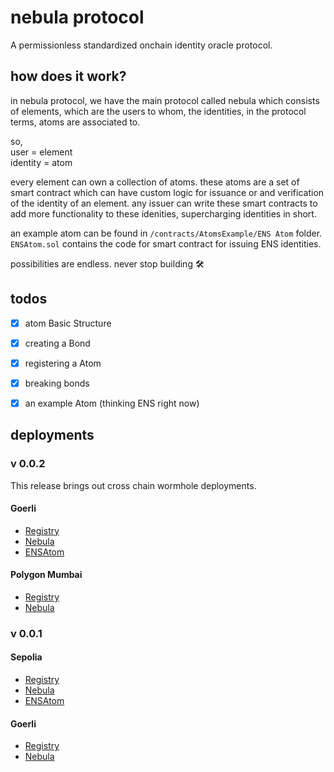 # nebula protocol

A permissionless standardized onchain identity oracle protocol.

## how does it work?

in nebula protocol, we have the main protocol called nebula which consists of elements, which are the users to whom, the identities, in the protocol terms, atoms are associated to.

so,
<br/>
user = element
<br/>
identity = atom

every element can own a collection of atoms. these atoms are a set of smart contract which can have custom logic for issuance or and verification of the identity of an element. any issuer can write these smart contracts to add more functionality to these idenities, supercharging identities in short.

an example atom can be found in `/contracts/AtomsExample/ENS Atom` folder. `ENSAtom.sol` contains the code for smart contract for issuing ENS identities.

possibilities are endless. never stop building 🛠️

## todos

- [x] atom Basic Structure
- [x] creating a Bond
- [x] registering a Atom
- [x] breaking bonds
- [x] an example Atom (thinking ENS right now)


## deployments

### v 0.0.2

This release brings out cross chain wormhole deployments.

#### Goerli

- [Registry](https://goerli.etherscan.io/address/0xf2807be61bf5aff82361da275baba1467c5b9604)
- [Nebula](https://goerli.etherscan.io/address/0x5c3EBd455a7844b9A701A0E4685F0C02a522E421)
- [ENSAtom](https://goerli.etherscan.io/address/0xce51b4485aaf9e72b03c566ac88454d85493785b)

#### Polygon Mumbai

- [Registry](https://mumbai.polygonscan.com/address/0x7d1885662a7f021f4757f5be847e721a38826cdc)
- [Nebula](https://mumbai.polygonscan.com/address/0x5c3EBd455a7844b9A701A0E4685F0C02a522E421)

### v 0.0.1

#### Sepolia
- [Registry](https://sepolia.etherscan.io/address/0x184e1f7aeed0c44cc7f8ea6cb14a598c09166352)
- [Nebula](https://sepolia.etherscan.io/address/0xf2807be61bf5aff82361da275baba1467c5b9604)
- [ENSAtom](https://sepolia.etherscan.io/address/0x77C48FEEc9a8e5BA7EF14823b9205f2aD907414D)

#### Goerli
- [Registry](https://goerli-optimism.etherscan.io/address/0x7d1885662A7f021F4757f5bE847e721A38826cdc)
- [Nebula](https://goerli-optimism.etherscan.io/address/0x184e1F7aeeD0c44cc7F8EA6cB14A598c09166352)
